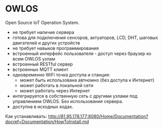 ﻿# OWLOS
Open Source IoT Operation System.
- не требует наличие сервера
- готова для подключения сенсоров, актуаторов, LCD, DHT, шаговых двигателей и других устройств
- не требует навыков программирования
- встроенный интерфейс пользователя - доступ через браузер ко всем OWLOS узлам
- встроенный RESTful сервер
- встроенных MQTT клиент
- одновременно WiFi точка доступа и станция: 
	- может быть использована автномно (без доступа к Интернет)
	- может работать в локальной сети
	- может работать через Интернет
- интегрируется в собственную сеть с другими узлами под управлением OWLOS. Без использования сервера. 
- доступна в исходных кодах.

Как устанавливать: http://81.95.178.177:8080/Home/Documentation?docref=Documentation/HowToInstall.md

